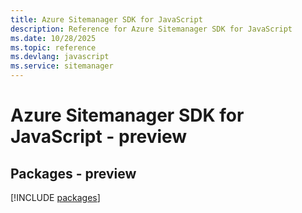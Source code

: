 ```yaml
---
title: Azure Sitemanager SDK for JavaScript
description: Reference for Azure Sitemanager SDK for JavaScript
ms.date: 10/28/2025
ms.topic: reference
ms.devlang: javascript
ms.service: sitemanager
---
```

# Azure Sitemanager SDK for JavaScript - preview
## Packages - preview
[!INCLUDE [packages](sitemanager-index.md)]